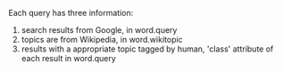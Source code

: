 Each query has three information: 
1) search results from Google, in word.query
2) topics are from Wikipedia, in word.wikitopic
3) results with a appropriate topic tagged by human, 'class' attribute of each result in  word.query
